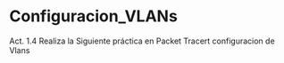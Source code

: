 # Configuracion_VLANs
Act. 1.4 Realiza la Siguiente práctica en Packet Tracert configuracion de Vlans
